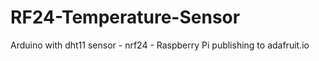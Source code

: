 # RF24-Temperature-Sensor
Arduino with dht11 sensor - nrf24 - Raspberry Pi publishing to adafruit.io
